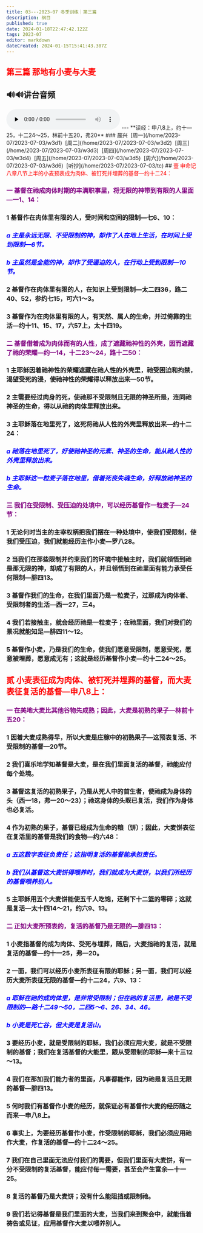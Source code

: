 ```yaml
---
title: 03---2023-07 冬季训练｜第三篇
description: 纲目
published: true
date: 2024-01-18T22:47:42.122Z
tags: 2023-07
editor: markdown
dateCreated: 2024-01-15T15:41:43.307Z
---
```


## <font color=red>第三篇    那地有小麦与大麦</font>
## 🔊🔊讲台音频
<audio id="audio" controls="" preload="none">
      <source id="mp3" src="/2023-07/msg03.mp3">
</audio>
---
**读经：申八8上，约十—25，十二24～25，林前十五20，弗20**
### 晨兴&nbsp;&nbsp;[周一](/home/2023-07/2023-07-03/w3d1)&nbsp;&nbsp;[周二](/home/2023-07/2023-07-03/w3d2)&nbsp;&nbsp;[周三](/home/2023-07/2023-07-03/w3d3)&nbsp;&nbsp;[周四](/home/2023-07/2023-07-03/w3d4)&nbsp;&nbsp;[周五](/home/2023-07/2023-07-03/w3d5)&nbsp;&nbsp;[周六](/home/2023-07/2023-07-03/w3d6)&nbsp;&nbsp;[听抄](/home/2023-07/2023-07-03/tc)
## <font color=red>壹    申命记八章八节上半的小麦预表成为肉体、被钉死并埋葬的基督—约十二24：</font>

### <font color=purple>一    基督在祂成肉体时期的丰满职事里，将无限的神带到有限的人里面—一1、14：</font>

### 1    基督作在肉体里有限的人，受时间和空间的限制—七6、10：

### *<font color=blue>a    主是永远无限、不受限制的神，却作了人在地上生活，在时间上受到限制—6节。</font>*

### *<font color=blue>b    主虽然是全能的神，却作了受逼迫的人，在行动上受到限制—10节。</font>*

### 2    基督作在肉体里有限的人，在知识上受到限制—太二四36，路二40、52，参约七15，可六1～3。

### 3    基督作为在肉体里有限的人，有天然、属人的生命，并过倚靠的生活—约十11、15、17，六57上，太十四19。

### <font color=purple>二    基督借着成为肉体而有的人性，成了遮藏祂神性的外壳，因而遮藏了祂的荣耀—约一14，十二23～24，路十二50：</font>

### 1    主耶稣因着祂神性的荣耀遮藏在祂人性的外壳里，祂受困迫和拘禁，渴望受死的浸，使祂神性的荣耀得以释放出来—50节。

### 2    主需要经过肉身的死，使祂那不受限制且无限的神圣所是，连同祂神圣的生命，得以从祂的肉体里释放出来。

### 3    主耶稣落在地里死了，这死将祂从人性的外壳里释放出来—约十二24：

### *<font color=blue>a    祂落在地里死了，好使祂神圣的元素、神圣的生命，能从祂人性的外壳里释放出来。</font>*

### *<font color=blue>b    主耶稣这一粒麦子落在地里，借着死丧失魂生命，好释放祂神圣的生命。</font>*

### <font color=purple>三    我们在受限制、受压迫的处境中，可以经历基督作一粒麦子—24节：</font>

### 1    无论何时当主的主宰权柄把我们摆在一种处境中，使我们受限制，使我们受压迫，我们就能经历主作小麦—罗八28。

### 2    当我们在那些限制并约束我们的环境中接触主时，我们就领悟到祂是那无限的神，却成了有限的人，并且领悟到在祂里面有能力承受任何限制—腓四13。

### 3    基督作我们的生命，在我们里面乃是一粒麦子，过那成为肉体者、受限制者的生活—西一27，三4。

### 4    我们若接触主，就会经历祂是一粒麦子；在祂里面，我们对我们的景况就能知足—腓四11～12。

### 5    基督作小麦，乃是我们的生命，使我们愿意受限制，愿意受死，愿意被埋葬，愿意成无有；这就是经历基督作小麦—约十二24～25。

## <font color=red>贰    小麦表征成为肉体、被钉死并埋葬的基督，而大麦表征复活的基督—申八8上：</font>

### <font color=purple>一    在美地大麦比其他谷物先成熟；因此，大麦是初熟的果子—林前十五20：</font>

### 1    因着大麦成熟得早，所以大麦是庄稼中的初熟果子—这预表复活、不受限制的基督—20节。

### 2    我们喜乐地学知基督是大麦，是在我们里面复活的基督，祂能应付每个处境。

### 3    基督这复活的初熟果子，乃是从死人中的首生者，使祂成为身体的头（西一18，弗一20～23）；祂这身体的头既已复活，我们作为身体也必复活。

### 4    作为初熟的果子，基督已经成为生命的粮（饼）；因此，大麦饼表征在复活里的基督是我们的食物—约六48：

### *<font color=blue>a    五这数字表征负责任；这指明复活的基督能承担责任。</font>*

### *<font color=blue>b 我们从基督这大麦饼得喂养时，我们就成为大麦饼，以我们所经历的基督喂养别人。</font>*

### 5    主耶稣用五个大麦饼能使五千人吃饱，还剩下十二篮的零碎；这就是复活—太十四14～21，约六9、13。

### <font color=purple>二    正如大麦所预表的，复活的基督乃是无限的—腓四13：</font>

### 1    小麦指基督的成为肉体、受死与埋葬，随后，大麦指祂的复活，就是复活的基督—约十一25，弗—20。

### 2    一面，我们可以经历小麦所表征有限的耶稣；另一面，我们可以经历大麦所表征无限的基督—约十二24，六9、13：

### *<font color=blue>a    耶稣在祂的成肉体里，是非常受限制；但在祂的复活里，祂是不受限制的—路十二49～50，二四5～6、26、34、46。</font>*

### *<font color=blue>b    小麦是死亡谷，但大麦是复活山。</font>*

### 3    要经历小麦，就是受限制的耶稣，我们必须应用大麦，就是不受限制的基督；我们在复活基督的大能里，跟从受限制的耶稣—来十三12～13。

### 4    我们在那加我们能力者的里面，凡事都能作，因为祂是复活且无限的基督—腓四13。

### 5    何时我们有基督作小麦的经历，就保证必有基督作大麦的经历随之而来—申八8上。

### 6    事实上，为要经历基督作小麦，作受限制的耶稣，我们必须应用祂作大麦，作复活的基督—约十二24～25。

### 7    我们在自己里面无法应付我们的需要，但我们里面有大麦饼，有一分不受限制的复活基督，能应付每一需要，甚至会产生富余—十一25。

### 8    复活的基督乃是大麦饼；没有什么能阻挡或限制祂。

### 9    我们若记得基督是我们里面的大麦，当我们来到聚会中，就能借着祷告或见证，应用基督作大麦以喂养别人。

<!-- Google tag (gtag.js) -->

<script async src="https://www.googletagmanager.com/gtag/js?id=G-1P8709Z16T"></script>

<script>

 window.dataLayer = window.dataLayer || [];

 function gtag(){dataLayer.push(arguments);}

 gtag('js', new Date());



 gtag('config', 'G-1P8709Z16T');

</script>